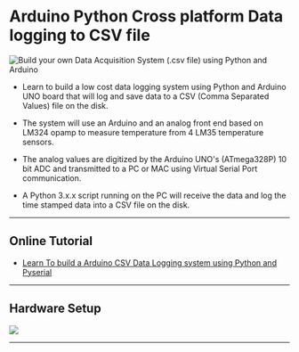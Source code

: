 # Arduino Python Cross platform Data logging to CSV file 

![Build your own Data Acquisition System (.csv file) using Python and Arduino](https://www.xanthium.in/sites/default/files/site-images/arduino-data-log-csv-sqlite-python/arduino-python-pc-data-logger-system.jpg)

 - Learn to build a low cost data logging system using Python and Arduino UNO board that will log and save data to  a CSV (Comma Separated Values) file on the disk.

 - The system will use an Arduino and an analog front end based on LM324 opamp to measure temperature from 4 LM35 temperature sensors.
 - The analog values are digitized by the Arduino UNO's (ATmega328P) 10 bit ADC and transmitted to a PC or MAC using Virtual Serial Port communication.
 - A Python 3.x.x script running on the PC will receive the data and log the time stamped data into a CSV file on the disk.  

------------------------------------------------------------------------------------------------------------------------------------------------------------------
## Online Tutorial 

 - [Learn To build a Arduino CSV Data Logging system using Python and Pyserial](https://www.xanthium.in/python-data-acquisition-system-daq-arduino-log-to-csv-file)  

-----------------------------------------------------------------------------------------------------------------------------------------------------------------

## Hardware Setup


![](https://www.xanthium.in/sites/default/files/site-images/arduino-data-log-csv-sqlite-python/arduino-python-pc-temperature-data-logger.jpg)


-----------------------------------------------------------------------------------------------------------------------------------------------------------------
 
